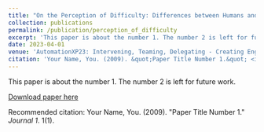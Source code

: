 ```yaml
---
title: "On the Perception of Difficulty: Differences between Humans and AI"
collection: publications
permalink: /publication/perception_of_difficulty
excerpt: 'This paper is about the number 1. The number 2 is left for future work.'
date: 2023-04-01
venue: 'AutomationXP23: Intervening, Teaming, Delegating - Creating Engaging Automation Experiences, CHI ’23'
citation: 'Your Name, You. (2009). &quot;Paper Title Number 1.&quot; <i>Journal 1</i>. 1(1).'
---
```

This paper is about the number 1. The number 2 is left for future work.

[Download paper here](https://matthiasbaldauf.com/automationxp23/papers/AutomationXP23_paper4.pdf)

Recommended citation: Your Name, You. (2009). "Paper Title Number 1." <i>Journal 1</i>. 1(1).